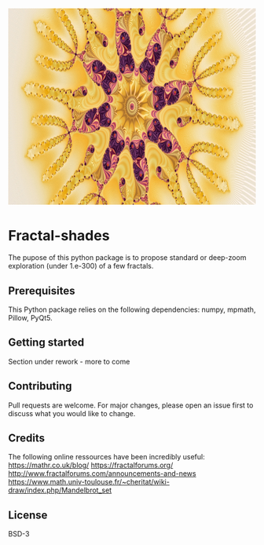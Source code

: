 # <img alt="Flake" src="examples/flake/flake.jpg" height="400">

# Fractal-shades
The pupose of this python package is to propose standard or deep-zoom exploration (under 1.e-300) of a few fractals.

## Prerequisites
This Python package relies on the following dependencies:
numpy, mpmath, Pillow, PyQt5.

## Getting started
Section under rework - more to come

## Contributing
Pull requests are welcome. For major changes, please open an issue first to discuss what you would like to change.

## Credits
The following online ressources have been incredibly useful:
https://mathr.co.uk/blog/
https://fractalforums.org/
http://www.fractalforums.com/announcements-and-news
https://www.math.univ-toulouse.fr/~cheritat/wiki-draw/index.php/Mandelbrot_set


## License
BSD-3

